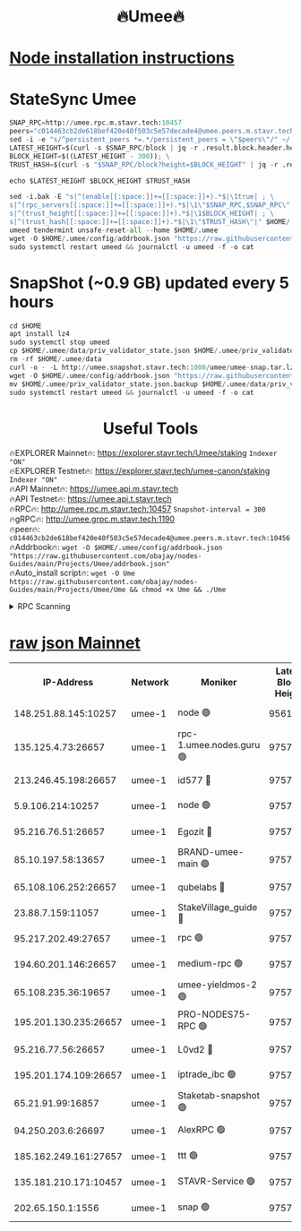 <h1 align="center"> 🔥Umee🔥</h1>


[Node installation instructions](https://github.com/obajay/nodes-Guides/tree/main/Projects/Umee)
=
# StateSync Umee
```python
SNAP_RPC=http://umee.rpc.m.stavr.tech:10457
peers="c014463cb2de618bef420e40f503c5e57decade4@umee.peers.m.stavr.tech:10456"
sed -i -e "s/^persistent_peers *=.*/persistent_peers = \"$peers\"/" ~/.umee/config/config.toml
LATEST_HEIGHT=$(curl -s $SNAP_RPC/block | jq -r .result.block.header.height); \
BLOCK_HEIGHT=$((LATEST_HEIGHT - 300)); \
TRUST_HASH=$(curl -s "$SNAP_RPC/block?height=$BLOCK_HEIGHT" | jq -r .result.block_id.hash)

echo $LATEST_HEIGHT $BLOCK_HEIGHT $TRUST_HASH

sed -i.bak -E "s|^(enable[[:space:]]+=[[:space:]]+).*$|\1true| ; \
s|^(rpc_servers[[:space:]]+=[[:space:]]+).*$|\1\"$SNAP_RPC,$SNAP_RPC\"| ; \
s|^(trust_height[[:space:]]+=[[:space:]]+).*$|\1$BLOCK_HEIGHT| ; \
s|^(trust_hash[[:space:]]+=[[:space:]]+).*$|\1\"$TRUST_HASH\"|" $HOME/.umee/config/config.toml
umeed tendermint unsafe-reset-all --home $HOME/.umee
wget -O $HOME/.umee/config/addrbook.json "https://raw.githubusercontent.com/obajay/nodes-Guides/main/Projects/Umee/addrbook.json"
sudo systemctl restart umeed && journalctl -u umeed -f -o cat
```
# SnapShot (~0.9 GB) updated every 5 hours
```python
cd $HOME
apt install lz4
sudo systemctl stop umeed
cp $HOME/.umee/data/priv_validator_state.json $HOME/.umee/priv_validator_state.json.backup
rm -rf $HOME/.umee/data
curl -o - -L http://umee.snapshot.stavr.tech:1000/umee/umee-snap.tar.lz4 | lz4 -c -d - | tar -x -C $HOME/.umee --strip-components 2
wget -O $HOME/.umee/config/addrbook.json "https://raw.githubusercontent.com/obajay/nodes-Guides/main/Projects/Umee/addrbook.json"
mv $HOME/.umee/priv_validator_state.json.backup $HOME/.umee/data/priv_validator_state.json
sudo systemctl restart umeed && journalctl -u umeed -f -o cat
```
 <h1 align="center"> Useful Tools</h1>

🔥EXPLORER Mainnet🔥:      https://explorer.stavr.tech/Umee/staking             `Indexer "ON"` \
🔥EXPLORER Testnet🔥:        https://explorer.stavr.tech/umee-canon/staking      `Indexer "ON"` \
🔥API Mainnet🔥:                   https://umee.api.m.stavr.tech \
🔥API Testnet🔥:                     https://umee.api.t.stavr.tech \
🔥RPC🔥:                                   http://umee.rpc.m.stavr.tech:10457                     `Snapshot-interval = 300` \
🔥gRPC🔥:                              http://umee.grpc.m.stavr.tech:1190 \
🔥peer🔥:                     `c014463cb2de618bef420e40f503c5e57decade4@umee.peers.m.stavr.tech:10456` \
🔥Addrbook🔥:    ```wget -O $HOME/.umee/config/addrbook.json "https://raw.githubusercontent.com/obajay/nodes-Guides/main/Projects/Umee/addrbook.json"``` \
🔥Auto_install script🔥: ```wget -O Ume https://raw.githubusercontent.com/obajay/nodes-Guides/main/Projects/Umee/Ume && chmod +x Ume && ./Ume```

<details>
<summary>RPC Scanning</summary>

<h2 align="center"> We scan nodes in real time every 4 hours. And we provide the final result of RPC endpoints.
We cannot influence the operation of these nodes in any way. </h2>


```python
If Voting Power is higher than 0 --> then the Node is a validator of the network and may be subject to attack and be a potential threat to the chain.
```
```python
We marked such validators with a red symbol
```

</details>

[raw json Mainnet](https://rpc-check.umeem.stavr.tech/umeem/rpc-umeem-result.json)
=



<table><tr><th>IP-Address</th><th>Network</th><th>Moniker</th><th>Latest Block Height</th><th>Earliest Block Height</th><th>Catching Up</th><th>Tx Index</th><th>Voting Power</th><th>Scan Time</th></tr><tr><td>148.251.88.145:10257</td><td>umee-1</td><td>node 🟢</td><td>9561500</td><td>5050395</td><td>False</td><td>on</td><td>0</td><td>2023-12-20T01:53:26.915100583UTC</td></tr><tr><td>135.125.4.73:26657</td><td>umee-1</td><td>rpc-1.umee.nodes.guru 🟢</td><td>9757953</td><td>5167386</td><td>False</td><td>on</td><td>0</td><td>2023-12-20T01:55:00.636398726UTC</td></tr><tr><td>213.246.45.198:26657</td><td>umee-1</td><td>id577 🔴</td><td>9757938</td><td>7100001</td><td>False</td><td>on</td><td>35117505</td><td>2023-12-20T01:53:33.384079022UTC</td></tr><tr><td>5.9.106.214:10257</td><td>umee-1</td><td>node 🟢</td><td>9757948</td><td>7942001</td><td>False</td><td>on</td><td>0</td><td>2023-12-20T01:54:31.201001271UTC</td></tr><tr><td>95.216.76.51:26657</td><td>umee-1</td><td>Egozit 🔴</td><td>9757953</td><td>8262001</td><td>False</td><td>off</td><td>38005972</td><td>2023-12-20T01:55:00.276973687UTC</td></tr><tr><td>85.10.197.58:13657</td><td>umee-1</td><td>BRAND-umee-main 🟢</td><td>9757941</td><td>8427832</td><td>False</td><td>on</td><td>0</td><td>2023-12-20T01:53:50.822710554UTC</td></tr><tr><td>65.108.106.252:26657</td><td>umee-1</td><td>qubelabs 🔴</td><td>9757524</td><td>8825432</td><td>False</td><td>on</td><td>36487145</td><td>2023-12-20T01:53:51.131794841UTC</td></tr><tr><td>23.88.7.159:11057</td><td>umee-1</td><td>StakeVillage_guide 🔴</td><td>9757946</td><td>9137726</td><td>False</td><td>on</td><td>1402504</td><td>2023-12-20T01:54:23.483334410UTC</td></tr><tr><td>95.217.202.49:27657</td><td>umee-1</td><td>rpc 🟢</td><td>9757946</td><td>9440090</td><td>False</td><td>on</td><td>0</td><td>2023-12-20T01:54:18.808934447UTC</td></tr><tr><td>194.60.201.146:26657</td><td>umee-1</td><td>medium-rpc 🟢</td><td>9757939</td><td>9484365</td><td>False</td><td>on</td><td>0</td><td>2023-12-20T01:53:39.880044093UTC</td></tr><tr><td>65.108.235.36:19657</td><td>umee-1</td><td>umee-yieldmos-2 🟢</td><td>9757930</td><td>9575548</td><td>False</td><td>on</td><td>0</td><td>2023-12-20T01:52:49.706294196UTC</td></tr><tr><td>195.201.130.235:26657</td><td>umee-1</td><td>PRO-NODES75-RPC 🟢</td><td>9757947</td><td>9657947</td><td>False</td><td>on</td><td>0</td><td>2023-12-20T01:54:27.950567278UTC</td></tr><tr><td>95.216.77.56:26657</td><td>umee-1</td><td>L0vd2 🔴</td><td>9757956</td><td>9657956</td><td>False</td><td>off</td><td>37144525</td><td>2023-12-20T01:55:17.902019695UTC</td></tr><tr><td>195.201.174.109:26657</td><td>umee-1</td><td>iptrade_ibc 🟢</td><td>9757942</td><td>9686001</td><td>False</td><td>on</td><td>0</td><td>2023-12-20T01:53:59.643083241UTC</td></tr><tr><td>65.21.91.99:16857</td><td>umee-1</td><td>Staketab-snapshot 🟢</td><td>9757943</td><td>9721001</td><td>False</td><td>off</td><td>0</td><td>2023-12-20T01:54:02.102578692UTC</td></tr><tr><td>94.250.203.6:26697</td><td>umee-1</td><td>AlexRPC 🟢</td><td>9757940</td><td>9722001</td><td>False</td><td>on</td><td>0</td><td>2023-12-20T01:53:46.399243294UTC</td></tr><tr><td>185.162.249.161:27657</td><td>umee-1</td><td>ttt 🟢</td><td>9757946</td><td>9733423</td><td>False</td><td>on</td><td>0</td><td>2023-12-20T01:54:19.056341020UTC</td></tr><tr><td>135.181.210.171:10457</td><td>umee-1</td><td>STAVR-Service 🟢</td><td>9757954</td><td>9754701</td><td>False</td><td>on</td><td>0</td><td>2023-12-20T01:55:07.296031915UTC</td></tr><tr><td>202.65.150.1:1556</td><td>umee-1</td><td>snap 🟢</td><td>9757947</td><td>9756768</td><td>False</td><td>on</td><td>0</td><td>2023-12-20T01:54:28.866457883UTC</td></tr></table>